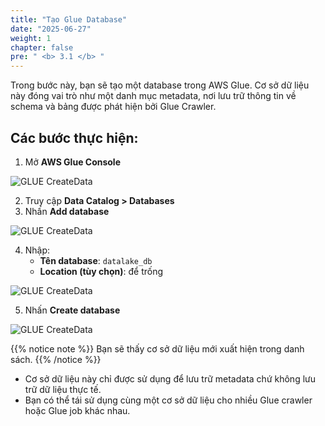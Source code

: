 ```yaml
---
title: "Tạo Glue Database"
date: "2025-06-27"
weight: 1
chapter: false
pre: " <b> 3.1 </b> "
---
```


Trong bước này, bạn sẽ tạo một database trong AWS Glue. Cơ sở dữ liệu này đóng vai trò như một danh mục metadata, nơi lưu trữ thông tin về schema và bảng được phát hiện bởi Glue Crawler.

## Các bước thực hiện:

1. Mở **AWS Glue Console**

![GLUE CreateData](/images/5.glue/01_glue.png)

2. Truy cập **Data Catalog > Databases**
3. Nhấn **Add database**

![GLUE CreateData](/images/5.glue/02_glue.png)

4. Nhập:
   - **Tên database**: `datalake_db`
   - **Location (tùy chọn)**: để trống

![GLUE CreateData](/images/5.glue/03_glue.png)

5. Nhấn **Create database**

![GLUE CreateData](/images/5.glue/04_glue.png)

{{% notice note %}}
Bạn sẽ thấy cơ sở dữ liệu mới xuất hiện trong danh sách.
{{% /notice %}}

- Cơ sở dữ liệu này chỉ được sử dụng để lưu trữ metadata chứ không lưu trữ dữ liệu thực tế.
- Bạn có thể tái sử dụng cùng một cơ sở dữ liệu cho nhiều Glue crawler hoặc Glue job khác nhau.
